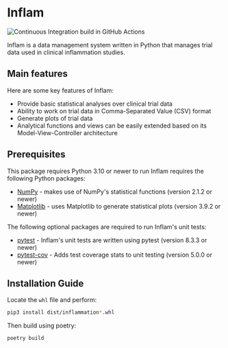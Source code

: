 # Inflam
![Continuous Integration build in GitHub Actions](https://github.com/lornasibson/python-intermediate-inflammation/workflows/CI/badge.svg?branch=main)

Inflam is a data management system written in Python that manages trial data used in clinical inflammation studies.

## Main features
Here are some key features of Inflam:

- Provide basic statistical analyses over clinical trial data
- Ability to work on trial data in Comma-Separated Value (CSV) format
- Generate plots of trial data
- Analytical functions and views can be easily extended based on its Model-View-Controller architecture

## Prerequisites
This package requires Python 3.10 or newer to run
Inflam requires the following Python packages:

- [NumPy](https://www.numpy.org/) - makes use of NumPy's statistical functions (version 2.1.2 or newer)
- [Matplotlib](https://matplotlib.org/stable/index.html) - uses Matplotlib to generate statistical plots (version 3.9.2 or newer)

The following optional packages are required to run Inflam's unit tests:

- [pytest](https://docs.pytest.org/en/stable/) - Inflam's unit tests are written using pytest (version 8.3.3 or newer)
- [pytest-cov](https://pypi.org/project/pytest-cov/) - Adds test coverage stats to unit testing (version 5.0.0 or newer)


## Installation Guide
Locate the `whl` file and perform:
```bash
pip3 install dist/inflammation*.whl
```

Then build using poetry:
```bash
poetry build
```
